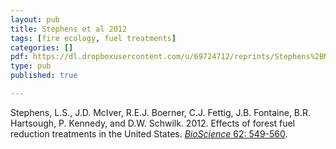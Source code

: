 ```yaml
---
layout: pub
title: Stephens et al 2012
tags: [fire ecology, fuel treatments]
categories: []
pdf: https://dl.dropboxusercontent.com/u/69724712/reprints/Stephens%2BMcIver%2Betal-2012_SurrogatesBioSci_5-12.pdf
type: pub
published: true

---
```


Stephens, L.S., J.D. McIver, R.E.J. Boerner, C.J. Fettig, J.B. Fontaine, B.R. Hartsough, P. Kennedy, and D.W. Schwilk. 2012. Effects of forest fuel reduction treatments in the United States. [*BioScience* 62: 549-560](http://bioscience.oxfordjournals.org/content/62/6/549).
